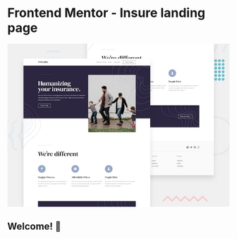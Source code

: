 # Frontend Mentor - Insure landing page

![Design preview for the Insure landing page coding challenge](./design/desktop-preview.jpg)

## Welcome! 👋

